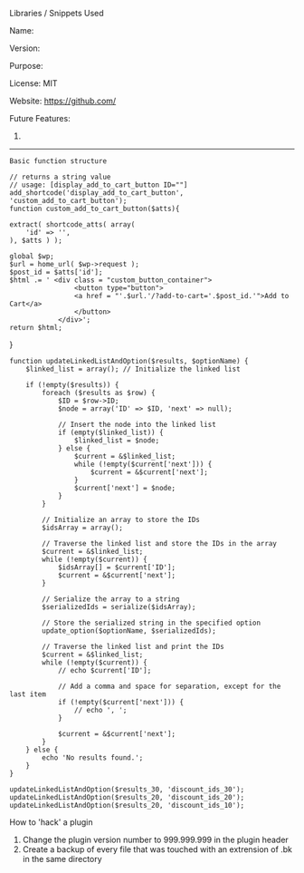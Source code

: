 
  Libraries / Snippets Used

  Name: 

  Version: 

  Purpose: 

  License: MIT

  Website: https://github.com/
  




  Future Features:
  
  1. 




-----------------------

	Basic function structure

	// returns a string value
	// usage: [display_add_to_cart_button ID=""]
	add_shortcode('display_add_to_cart_button', 'custom_add_to_cart_button');
	function custom_add_to_cart_button($atts){
	
	extract( shortcode_atts( array(
        'id' => '',
    ), $atts ) );
	
	global $wp;
	$url = home_url( $wp->request );
	$post_id = $atts['id'];
	$html .= ' <div class = "custom_button_container">
					<button type="button">
					<a href = "'.$url.'/?add-to-cart='.$post_id.'">Add to Cart</a>
					</button>
				</div>';
	return $html;
}


	function updateLinkedListAndOption($results, $optionName) {
	    $linked_list = array(); // Initialize the linked list
	
	    if (!empty($results)) {
	        foreach ($results as $row) {
	            $ID = $row->ID;
	            $node = array('ID' => $ID, 'next' => null);
	
	            // Insert the node into the linked list
	            if (empty($linked_list)) {
	                $linked_list = $node;
	            } else {
	                $current = &$linked_list;
	                while (!empty($current['next'])) {
	                    $current = &$current['next'];
	                }
	                $current['next'] = $node;
	            }
	        }
	
	        // Initialize an array to store the IDs
	        $idsArray = array();
	
	        // Traverse the linked list and store the IDs in the array
	        $current = &$linked_list;
	        while (!empty($current)) {
	            $idsArray[] = $current['ID'];
	            $current = &$current['next'];
	        }
	
	        // Serialize the array to a string
	        $serializedIds = serialize($idsArray);
	
	        // Store the serialized string in the specified option
	        update_option($optionName, $serializedIds);
	
	        // Traverse the linked list and print the IDs
	        $current = &$linked_list;
	        while (!empty($current)) {
	            // echo $current['ID'];
	
	            // Add a comma and space for separation, except for the last item
	            if (!empty($current['next'])) {
	                // echo ', ';
	            }
	
	            $current = &$current['next'];
	        }
	    } else {
	        echo 'No results found.';
	    }
	}
	
	updateLinkedListAndOption($results_30, 'discount_ids_30');
	updateLinkedListAndOption($results_20, 'discount_ids_20');
	updateLinkedListAndOption($results_20, 'discount_ids_10');


How to 'hack' a plugin

1. Change the plugin version number to 999.999.999 in the plugin header 
2. Create a backup of every file that was touched with an extrension of .bk in the same directory
